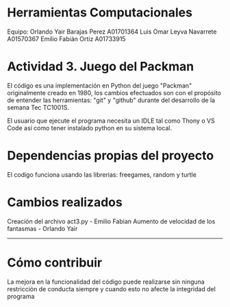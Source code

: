 # Herramientas Computacionales

Equipo:
Orlando Yair Barajas Perez	A01701364
Luis Omar Leyva Navarrete	  A01570367
Emilio Fabián Ortiz			    A01733915

# Actividad 3. Juego del Packman

El código es una implementación en Python del juego "Packman" originalmente creado en 1980, los cambios efectuados son con el propósito de entender las herramientas: "git" y "github" durante del desarrollo de la semana Tec TC1001S.

El usuario que ejecute el programa necesita un IDLE tal como Thony o VS Code así como tener instalado python en su sistema local.

# Dependencias propias del proyecto

El codigo funciona usando las librerias: freegames, random y turtle

# Cambios realizados 

Creación del archivo act3.py -  Emilio Fabian
Aumento de velocidad de los fantasmas - Orlando Yair


-----------------------------------------------------------------------------------------------------
# Cómo contribuir

La mejora en la funcionalidad del código puede realizarse sin ninguna restricción de conducta siempre y cuando esto no afecte la integridad del programa

